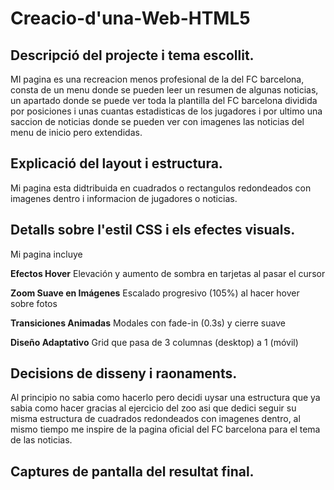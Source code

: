 # Creacio-d'una-Web-HTML5
## Descripció del projecte i tema escollit.
MI pagina es una recreacion menos profesional de la del FC barcelona, consta de un menu donde se pueden leer un resumen de algunas noticias, un apartado donde se puede ver toda la plantilla del FC barcelona dividida por posiciones i unas cuantas estadisticas de los jugadores i por ultimo una saccion de noticias donde se pueden ver con imagenes las noticias del menu de inicio pero extendidas.

## Explicació del layout i estructura.
Mi pagina esta didtribuida en cuadrados o rectangulos redondeados con imagenes dentro i informacion de jugadores o noticias.

## Detalls sobre l'estil CSS i els efectes visuals.
Mi pagina incluye

**Efectos Hover**
Elevación y aumento de sombra en tarjetas al pasar el cursor

**Zoom Suave en Imágenes** 
Escalado progresivo (105%) al hacer hover sobre fotos

**Transiciones Animadas**
Modales con fade-in (0.3s) y cierre suave

**Diseño Adaptativo**
Grid que pasa de 3 columnas (desktop) a 1 (móvil)

## Decisions de disseny i raonaments.
Al principio no sabia como hacerlo pero decidi uysar una estructura que ya sabia como hacer gracias al ejercicio del zoo asi que dedici seguir su misma estructura de cuadrados redondeados con imagenes dentro, al mismo tiempo me inspire de la pagina oficial del FC barcelona para el tema de las noticias.

## Captures de pantalla del resultat final.

